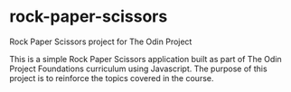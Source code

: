 # rock-paper-scissors
Rock Paper Scissors project for The Odin Project

This is a simple Rock Paper Scissors application built as part of The Odin Project Foundations curriculum using Javascript. The purpose of this project is to reinforce the topics covered in the course.